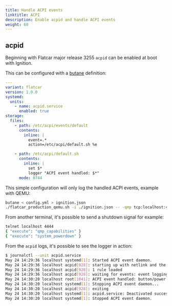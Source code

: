 ```yaml
---
title: Handle ACPI events
linktitle: ACPI
description: Enable acpid and handle ACPI events
weight: 60
---
```


## acpid

Beginning with Flatcar major release 3255 `acpid` can be enabled at boot with Ignition.

This can be configured with a [butane][butane] definition:

```yaml
---
variant: flatcar
version: 1.0.0
systemd:
  units:
    - name: acpid.service
      enabled: true
storage:
  files:
    - path: /etc/acpi/events/default
      contents:
        inline: |
          event=.*
          action=/etc/acpi/default.sh %e

    - path: /etc/acpi/default.sh
      contents:
        inline: |
          set $*
          logger "ACPI event handled: $*"
      mode: 0744
```

This simple configuration will only log the handled ACPI events, example with QEMU:

```bash
butane < config.yml > ignition.json
./flatcar_production_qemu.sh -i ./ignition.json -- -qmp tcp:localhost:4444,server,wait=off
```

From another terminal, it's possible to send a shutdown signal for example:
```bash
telnet localhost 4444
{ "execute": "qmp_capabilities" }
{ "execute": "system_powerdown" }
```

From the `acpid` logs, it's possible to see the logger in action:
```bash
$ journalctl --unit acpid.service
May 24 14:29:36 localhost systemd[1]: Started ACPI event daemon.
May 24 14:29:36 localhost acpid[928]: starting up with netlink and the input layer
May 24 14:29:36 localhost acpid[928]: 1 rule loaded
May 24 14:29:36 localhost acpid[928]: waiting for events: event logging is off
May 24 14:30:20 localhost root[1041]: ACPI event handled: button/power PBTN 00000080 00000000
May 24 14:30:20 localhost systemd[1]: Stopping ACPI event daemon...
May 24 14:30:20 localhost acpid[928]: exiting
May 24 14:30:20 localhost systemd[1]: acpid.service: Deactivated successfully.
May 24 14:30:20 localhost systemd[1]: Stopped ACPI event daemon.
```

[butane]: ../../provisioning/ignition/specification/#ignition-v3
